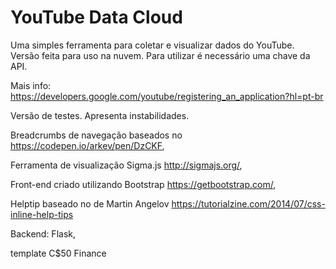 # YouTube Data Cloud

<!--[![Deploy](https://www.herokucdn.com/deploy/button.svg)](https://heroku.com/deploy) -->

Uma simples ferramenta para coletar e visualizar dados do YouTube.
Versão feita para uso na nuvem. Para utilizar é necessário uma chave da API.

Mais info: https://developers.google.com/youtube/registering_an_application?hl=pt-br

Versão de testes. Apresenta instabilidades.


Breadcrumbs de navegação baseados no https://codepen.io/arkev/pen/DzCKF,

Ferramenta de visualização Sigma.js  http://sigmajs.org/,

Front-end criado utilizando Bootstrap https://getbootstrap.com/,

Helptip baseado no de Martin Angelov https://tutorialzine.com/2014/07/css-inline-help-tips

Backend: Flask,

template C$50 Finance
